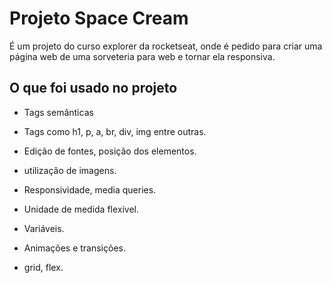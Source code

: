 
# Projeto Space Cream

É um projeto do curso explorer da rocketseat, onde é pedido para 
criar uma página web de uma sorveteria para web e tornar ela 
responsiva.


## O que foi usado no projeto

- Tags semânticas

- Tags como h1, p, a, br, div, img entre outras.

- Edição de fontes, posição dos elementos.

- utilização de imagens.

- Responsividade, media queries.

- Unidade de medida flexível.

- Variáveis.

- Animações e transições.

- grid, flex.
